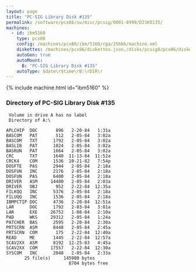 ```yaml
---
layout: page
title: "PC-SIG Library Disk #135"
permalink: /software/pcx86/sw/misc/pcsig/0001-0999/DISK0135/
machines:
  - id: ibm5160
    type: pcx86
    config: /machines/pcx86/ibm/5160/cga/256kb/machine.xml
    diskettes: /machines/pcx86/diskettes.json,/disks/pcsig0/pcx86/diskettes.json
    autoGen: true
    autoMount:
      B: "PC-SIG Library Disk #135"
    autoType: $date\r$time\rB:\rDIR\r
---
```


{% include machine.html id="ibm5160" %}

### Directory of PC-SIG Library Disk #135

     Volume in drive A has no label
     Directory of A:\

    APLCHIP  DOC       896   2-20-84   1:31a
    BASCOM   PAT       512   2-05-84   3:02a
    BASCOM   TXT      1792   2-05-84   3:02a
    BASLIB   PAT      1024   2-05-84   3:02a
    BASRUN   PAT      1664   2-05-84   3:02a
    CRC      TXT      1640  11-13-84  11:52a
    CRCK4    COM      1536  10-21-82   7:54p
    DOSFTE   PAS      2944   2-05-84   2:18a
    DOSFUN   INC      2176   2-05-84   2:18a
    DOSFUN   PAS      6400   2-05-84   2:18a
    DRIVER   ASM     14480   2-05-84   2:03a
    DRIVER   OBJ       952   2-22-84  12:35a
    FILKQQ   INC      5376   2-05-84   2:18a
    FILUQQ   INC      1536   2-05-84   2:18a
    IBMPCTIP DOC      4736   2-20-84  12:51a
    LAR      DOC      1792   2-03-84   3:01a
    LAR      EXE     26752   1-08-84   2:10a
    PAD      WKS     29312   2-05-84   1:24a
    PATCHER  BAS      2595   2-20-84   2:30a
    PRTSCRN  ASM      8448   2-05-84   2:45a
    PRTSCRN  COM       175   2-22-84  12:40a
    READ     ME       1445   2-22-84  12:57a
    SCAV2XX  ASM      8192  12-25-83   4:45a
    SCAV2XX  COM     17557   2-22-84  12:30a
    SYSCOM   INC      2048   2-05-84   2:33a
           25 file(s)     145980 bytes
                            8704 bytes free
